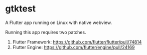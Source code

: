 # gtktest

A Flutter app running on Linux with native webview.

Running this app requires two patches.
1. Flutter Framework: https://github.com/flutter/flutter/pull/74814
2. Flutter Engine: https://github.com/flutter/engine/pull/24169
